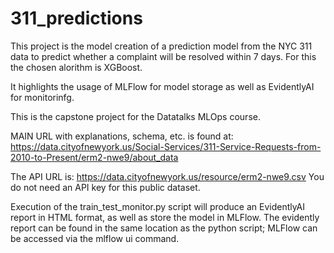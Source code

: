 # 311_predictions

This project is the model creation of a prediction model from the NYC 311 data to predict whether a complaint will be resolved within 7 days. For this the chosen alorithm is XGBoost. 

It highlights the usage of MLFlow for model storage as well as EvidentlyAI for monitorinfg. 

This is the capstone project for the Datatalks MLOps course. 


MAIN URL with explanations, schema, etc. is found at: 
https://data.cityofnewyork.us/Social-Services/311-Service-Requests-from-2010-to-Present/erm2-nwe9/about_data

The API URL is: https://data.cityofnewyork.us/resource/erm2-nwe9.csv
You do not need an API key for this public dataset.

Execution of the train_test_monitor.py script will produce an EvidentlyAI report in HTML format, as well as store the model in MLFlow.
The evidently report can be found in the same location as the python script; MLFlow can be accessed via the mlflow ui command.
